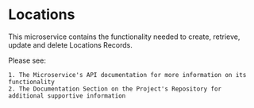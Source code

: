 # Locations

This microservice contains the functionality needed to create, retrieve, update and delete Locations Records.

Please see:

    1. The Microservice's API documentation for more information on its functionality
    2. The Documentation Section on the Project's Repository for additional supportive information



